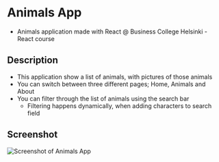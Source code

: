 # Animals App

- Animals application made with React @ Business College Helsinki - React course

## Description

- This application show a list of animals, with pictures of those animals
- You can switch between three different pages; Home, Animals and About
- You can filter through the list of animals using the search bar
  - Filtering happens dynamically, when adding characters to search field

## Screenshot

![Screenshot of Animals App]()
